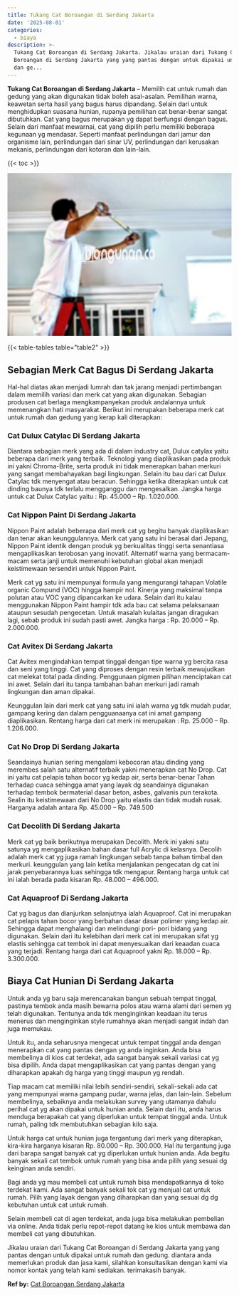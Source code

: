 ```yaml
---
title: Tukang Cat Boroangan di Serdang Jakarta
date: '2025-08-01'
categories:
  - biaya
description: >-
  Tukang Cat Boroangan di Serdang Jakarta. Jikalau uraian dari Tukang Cat
  Boroangan di Serdang Jakarta yang yang pantas dengan untuk dipakai untuk rumah
  dan ge...
---
```


**Tukang Cat Boroangan di Serdang Jakarta** – Memilih cat untuk rumah dan gedung yang akan digunakan tidak boleh asal-asalan. Pemilihan warna, keawetan serta hasil yang bagus harus dipandang. Selain dari untuk menghidupkan suasana hunian, rupanya pemilihan cat benar-benar sangat dibutuhkan. Cat yang bagus merupakan yg dapat berfungsi dengan bagus. Selain dari manfaat mewarnai, cat yang dipilih perlu memiliki beberapa kegunaan yg mendasar. Seperti manfaat perlindungan dari jamur dan organisme lain, perlindungan dari sinar UV, perlindungan dari kerusakan mekanis, perlindungan dari kotoran dan lain-lain.

{{< toc >}}

![Tukang Cat Boroangan di Serdang Jakarta](/images/jasa-cat-murah17.png)

{{< table-tables table="table2" >}}

## Sebagian Merk Cat Bagus Di Serdang Jakarta

Hal-hal diatas akan menjadi lumrah dan tak jarang menjadi pertimbangan dalam memilih variasi dan merk cat yang akan digunakan. Sebagian produsen cat berlaga mengkampanyekan produk andalannya untuk memenangkan hati masyarakat. Berikut ini merupakan beberapa merk cat untuk rumah dan gedung yang kerap kali diterapkan:

### Cat Dulux Catylac Di Serdang Jakarta

Diantara sebagian merk yang ada di dalam industry cat, Dulux catylax yaitu beberapa dari merk yang terbaik. Teknologi yang diaplikasikan pada produk ini yakni Chroma-Brite, serta produk ini tidak menerapkan bahan merkuri yang sangat membahayakan bagi lingkungan. Selain itu bau dari cat Dulux Catylac tdk menyengat atau beracun. Sehingga ketika diterapkan untuk cat dinding baunya tdk terlalu mengganggu dan mengesalkan. Jangka harga untuk cat Dulux Catylac yaitu : Rp. 45.000 – Rp. 1.020.000.

### Cat Nippon Paint Di Serdang Jakarta

Nippon Paint adalah beberapa dari merk cat yg begitu banyak diaplikasikan dan tenar akan keunggulannya. Merk cat yang satu ini berasal dari Jepang, Nippon Paint identik dengan produk yg berkualitas tinggi serta senantiasa mengaplikasikan terobosan yang inovatif. Alternatif warna yang bermacam-macam serta janji untuk memenuhi kebutuhan global akan menjadi keistimewaan tersendiri untuk Nippon Paint.

Merk cat yg satu ini mempunyai formula yang mengurangi tahapan Volatile organic Compund (VOC) hingga hampir nol. Kinerja yang maksimal tanpa polutan atau VOC yang dipancarkan ke udara. Selain dari itu kalau menggunakan Nippon Paint hampir tdk ada bau cat selama pelaksanaan ataupun sesudah pengecetan. Untuk masalah kulaitas jangan diragukan lagi, sebab produk ini sudah pasti awet. Jangka harga : Rp. 20.000 – Rp. 2.000.000.

### Cat Avitex Di Serdang Jakarta

Cat Avitex mengindahkan tempat tinggal dengan tipe warna yg bercita rasa dan seni yang tinggi. Cat yang diproses dengan resin terbaik mewujudkan cat melekat total pada dinding. Penggunaan pigmen pilihan menciptakan cat ini awet. Selain dari itu tanpa tambahan bahan merkuri jadi ramah lingkungan dan aman dipakai.

Keunggulan lain dari merk cat yang satu ini ialah warna yg tdk mudah pudar, gampang kering dan dalam pengguanaanya cat ini amat gampang diaplikasikan. Rentang harga dari cat merk ini merupakan : Rp. 25.000 – Rp. 1.206.000.

### Cat No Drop Di Serdang Jakarta

Seandainya hunian sering mengalami kebocoran atau dinding yang merembes salah satu alternatif terbaik yakni menerapkan cat No Drop. Cat ini yaitu cat pelapis tahan bocor yg kedap air, serta benar-benar Tahan terhadap cuaca sehingga amat yang layak dg seandainya digunakan terhadap tembok bermaterial dasar beton, asbes, galvanis pun terakota. Sealin itu keistimewaan dari No Drop yaitu elastis dan tidak mudah rusak. Harganya adalah antara Rp. 45.000 – Rp. 749.500

### Cat Decolith Di Serdang Jakarta

Merk cat yg baik berikutnya merupakan Decolith. Merk ini yakni satu satunya yg mengaplikasikan bahan dasar full Acrylic di kelasnya. Decolih adalah merk cat yg juga ramah lingkungan sebab tanpa bahan timbal dan merkuri. keunggulan yang lain ketika menjalankan pengecatan dg cat ini jarak penyebarannya luas sehingga tdk mengapur. Rentang harga untuk cat ini ialah berada pada kisaran Rp. 48.000 – 496.000.

### Cat Aquaproof Di Serdang Jakarta

Cat yg bagus dan dianjurkan selanjutnya ialah Aquaproof. Cat ini merupakan cat pelapis tahan bocor yang berbahan dasar dasar polimer yang kedap air. Sehingga dapat menghalangi dan melindungi pori- pori bidang yang digunakan. Selain dari itu kelebihan dari merk cat ini merupakan sifat yg elastis sehingga cat tembok ini dapat menyesuaikan dari keaadan cuaca yang terjadi. Rentang harga dari cat Aquaproof yakni Rp. 18.000 – Rp. 3.300.000.

## Biaya Cat Hunian Di Serdang Jakarta

Untuk anda yg baru saja merencanakan bangun sebuah tempat tinggal, pastinya tembok anda masih bewarna polos atau warna alami dari semen yg telah digunakan. Tentunya anda tdk menginginkan keadaan itu terus menerus dan menginginkan style rumahnya akan menjadi sangat indah dan juga memukau.

Untuk itu, anda seharusnya mengecat untuk tempat tinggal anda dengan menerapkan cat yang pantas dengan yg anda inginkan. Anda bisa membelinya di kios cat terdekat, ada sangat banyak sekali variasi cat yg bisa dipilih. Anda dapat mengaplikasikan cat yang pantas dengan yang diharapkan apakah dg harga yang tinggi maupun yg rendah.

Tiap macam cat memiliki nilai lebih sendiri-sendiri, sekali-sekali ada cat yang mempunyai warna gampang pudar, warna jelas, dan lain-lain. Sebelum membelinya, sebaiknya anda melakukan survey yang utamanya dahulu perihal cat yg akan dipakai untuk hunian anda. Selain dari itu, anda harus menduga berapakah cat yang diperlukan untuk tempat tinggal anda. Untuk rumah, paling tdk membutuhkan sebagian kilo saja.

Untuk harga cat untuk hunian juga tergantung dari merk yang diterapkan, kira-kira harganya kisaran Rp. 80.000 – Rp. 300.000. Hal itu tergantung juga dari barapa sangat banyak cat yg diperlukan untuk hunian anda. Ada begitu banyak sekali cat tembok untuk rumah yang bisa anda pilih yang sesuai dg keinginan anda sendiri.

Bagi anda yg mau membeli cat untuk rumah bisa mendapatkannya di toko terdekat kami. Ada sangat banyak sekali tok cat yg menjual cat untuk rumah. Pilih yang layak dengan yang diharapkan dan yang sesuai dg dg kebutuhan untuk cat untuk rumah.

Selain membeli cat di agen terdekat, anda juga bisa melakukan pembelian via online. Anda tidak perlu repot-repot datang ke kios untuk membawa dan membeli cat yang dibutuhkan.

Jikalau uraian dari Tukang Cat Boroangan di Serdang Jakarta yang yang pantas dengan untuk dipakai untuk rumah dan gedung. diantara anda memerlukan produk dan jasa kami, silahkan konsultasikan dengan kami via nomor kontak yang telah kami sediakan. terimakasih banyak.

**Ref by:** [Cat Boroangan Serdang Jakarta](https://id.wikipedia.org/wiki/Cat)
